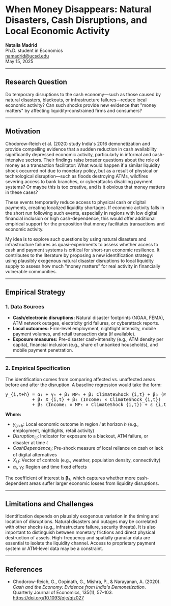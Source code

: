# When Money Disappears: Natural Disasters, Cash Disruptions, and Local Economic Activity

**Natalia Madrid**  
Ph.D. student in Economics  
namadrid@ucsd.edu  
May 15, 2025

---

## Research Question

Do temporary disruptions to the cash economy—such as those caused by natural disasters, blackouts, or infrastructure failures—reduce local economic activity? Can such shocks provide new evidence that "money matters" by affecting liquidity-constrained firms and consumers?

---

## Motivation

Chodorow-Reich et al. (2020) study India's 2016 demonetization and provide compelling evidence that a sudden reduction in cash availability significantly depressed economic activity, particularly in informal and cash-intensive sectors. Their findings raise broader questions about the role of money as a transaction facilitator: What would happen if a similar liquidity shock occurred not due to monetary policy, but as a result of physical or technological disruption—such as floods destroying ATMs, wildfires severing access to bank branches, or cyberattacks disabling payment systems? Or maybe this is too creative, and is it obvious that money matters in these cases?

These events temporarily reduce access to physical cash or digital payments, creating localized liquidity shortages. If economic activity falls in the short run following such events, especially in regions with low digital financial inclusion or high cash-dependence, this would offer additional empirical support for the proposition that money facilitates transactions and economic activity.

My idea is to explore such questions by using natural disasters and infrastructure failures as quasi-experiments to assess whether access to cash and payment systems is critical for short-run economic resilience. It contributes to the literature by proposing a new identification strategy: using plausibly exogenous natural disaster disruptions to local liquidity supply to assess how much “money matters” for real activity in financially vulnerable communities.

---

## Empirical Strategy

### 1. Data Sources

- **Cash/electronic disruptions:** Natural disaster footprints (NOAA, FEMA), ATM network outages, electricity grid failures, or cyberattack reports.  
- **Local outcomes:** Firm-level employment, nightlight intensity, mobile payment volumes, and retail transaction data (if available).  
- **Exposure measures:** Pre-disaster cash-intensity (e.g., ATM density per capita), financial inclusion (e.g., share of unbanked households), and mobile payment penetration.  

---

### 2. Empirical Specification

The identification comes from comparing affected vs. unaffected areas before and after the disruption. A baseline regression would take the form:

<pre>
y_{i,t+h} = αᵢ + γₜ + β₁ MPₜ + β₂ ClimateShock_{i,t} + β₃ (MPₜ × ClimateShock_{i,t}) 
          + β₄ X_{i,t} + β₅ (Incomeᵢ × ClimateShock_{i,t}) 
          + β₆ (Incomeᵢ × MPₜ × ClimateShock_{i,t}) + ε_{i,t+h}
</pre>



**Where:**

- *y<sub>i,t+h</sub>*: Local economic outcome in region *i* at horizon *h* (e.g., employment, nightlights, retail activity)  
- *Disruption<sub>i,t</sub>*: Indicator for exposure to a blackout, ATM failure, or disaster at time *t*  
- *CashDependence<sub>i</sub>*: Pre-shock measure of local reliance on cash or lack of digital alternatives  
- *X<sub>i,t</sub>*: Vector of controls (e.g., weather, population density, connectivity)  
- *α<sub>i</sub>*, *γ<sub>t</sub>*: Region and time fixed effects  

The coefficient of interest is **β₂**, which captures whether more cash-dependent areas suffer larger economic losses from liquidity disruptions.

---

## Limitations and Challenges

Identification depends on plausibly exogenous variation in the timing and location of disruptions. Natural disasters and outages may be correlated with other shocks (e.g., infrastructure failure, security threats). It is also important to distinguish between monetary frictions and direct physical destruction of assets. High-frequency and spatially granular data are essential to isolate the liquidity channel. Access to proprietary payment system or ATM-level data may be a constraint.

---

## References

- Chodorow-Reich, G., Gopinath, G., Mishra, P., & Narayanan, A. (2020). *Cash and the Economy: Evidence from India's Demonetization*. Quarterly Journal of Economics, 135(1), 57–103. https://doi.org/10.1093/qje/qjz027

